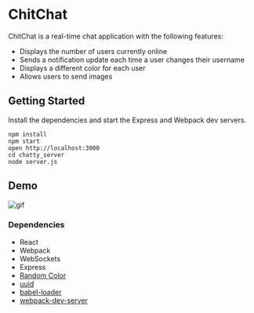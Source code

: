 # ChitChat
ChitChat is a real-time chat application with the following features: 
- Displays the number of users currently online
- Sends a notification update each time a user changes their username
- Displays a different color for each user
- Allows users to send images 

## Getting Started

Install the dependencies and start the Express and Webpack dev servers.
```
npm install
npm start
open http://localhost:3000
cd chatty_server
node server.js
```
## Demo
![gif](https://github.com/hellocathleen/ChitChat-App/blob/master/gif/chitchatvideo3.gif?raw=true)

### Dependencies

* React
* Webpack
* WebSockets
* Express
* [Random Color](https://www.npmjs.com/package/randomcolor)
* [uuid](https://www.npmjs.com/package/uuid)
* [babel-loader](https://github.com/babel/babel-loader)
* [webpack-dev-server](https://github.com/webpack/webpack-dev-server)

